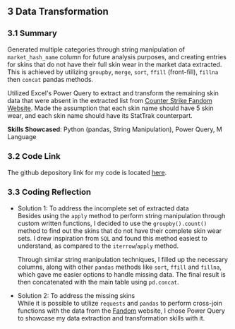 ## 3 Data Transformation ##

<h3 style="font-size:18px">3.1 Summary</h3>

Generated multiple categories through string manipulation of `market_hash_name` column for future analysis purposes, and creating entries for skins that do not have their full skin wear in the market data extracted. This is achieved by utilizing `groupby`, `merge`, `sort`, `ffill` (front-fill), `fillna` then `concat` pandas methods.

Utilized Excel's Power Query to extract and transform the remaining skin data that were absent in the extracted list from [Counter Strike Fandom Website](https://counterstrike.fandom.com/wiki/Skins/List). Made the assumption that each skin name should have 5 skin wear, and each skin name should have its StatTrak counterpart.

**Skills Showcased**: Python (pandas, String Manipulation), Power Query, M Language

<h3 style="font-size:18px">3.2 Code Link</h3>

The github depository link for my code is located [here](https://test.com).

<h3 style="font-size:18px">3.3 Coding Reflection</h3>

- Solution 1: To address the incomplete set of extracted data<br>
    Besides using the `apply` method to perform string manipulation through custom written functions, I decided to use the `groupby().count()` method to find out the skins that do not have their complete skin wear sets. I drew inspiration from `SQL` and found this method easiest to understand, as compared to the `iterrow`/`apply` method.
    
    Through similar string manipulation techniques, I filled up the necessary columns, along with other `pandas` methods like `sort`, `ffill` and `fillna`, which gave me easier options to handle missing data. The final result is then concatenated with the main table using `pd.concat`.

- Solution 2: To address the missing skins <br>
    While it is possible to utilize `requests` and `pandas` to perform cross-join functions with the data from the [Fandom]() website, I chose Power Query to showcase my data extraction and transformation skills with it. 